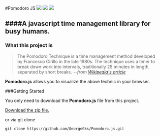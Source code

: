 #Pomodoro JS
![](https://img.shields.io/badge/version-1.0%20stable-2980b9.svg?style=flat-square) ![](https://img.shields.io/badge/ECMAScript-2015%20/%20v6-1abc9c.svg?style=flat-square) ![](https://img.shields.io/badge/license-MIT-3498db.svg?style=flat-square) 

####A javascript time management library for busy humans.
----------

### What this project is

> The Pomodoro Technique is a time management method developed by
> Francesco Cirillo in the late 1980s. The technique uses a timer to
> break down work into intervals, traditionally 25 minutes in length,
> separated by short breaks.
> *--from [Wikipedia's article](https://en.wikipedia.org/wiki/Pomodoro_Technique)*


**Pomodoro.js** allows you to visualize the above technic in your browser.

###Getting Started

You only need to download  the **Pomodoro.js** file from this project. 

[Download the zip file.](https://github.com/GeorgeGks/Pomodoro.js/archive/master.zip)

or via git clone

`git clone https://github.com/GeorgeGks/Pomodoro.js.git`



